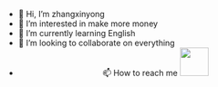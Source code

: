 - 👋 Hi, I’m zhangxinyong
- 👀 I’m interested in make more money
- 🌱 I’m currently learning English
- 💞️ I’m looking to collaborate on everything
-  <div align=center>📫 How to reach me <img width="50" src="https://user-images.githubusercontent.com/29941627/209768301-f213c995-5b7f-4de7-b2d7-cb6ccb67d504.jpg"></div>


